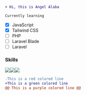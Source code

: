 ```diff
+ Hi, this is Angel Alaba
```

`Currently learning`
- [x] JavaScript
- [x] Tailwind CSS
- [ ] PHP
- [ ] Laravel Blade
- [ ] Laravel

### Skills
<img src="https://img.shields.io/badge/C%2B%2B-00599C?style=for-the-badge&logo=c%2B%2B&logoColor=white" /><img src="https://img.shields.io/badge/C%23-239120?style=for-the-badge&logo=csharp&logoColor=white" /><img src="https://img.shields.io/badge/CSS3-1572B6?style=for-the-badge&logo=css3&logoColor=white"/><img src=" "/>

```diff
-This is a red colored line
+This is a green colored line
@@ This is a purple colored line @@
```





<!---
AngelAlaba13/AngelAlaba13 is a ✨ special ✨ repository because its `README.md` (this file) appears on your GitHub profile.
You can click the Preview link to take a look at your changes.
--->
